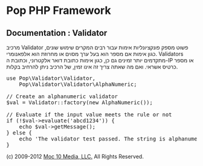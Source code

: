 Pop PHP Framework
=================

Documentation : Validator
-------------------------

מרכיב Validator פשוט מספק פונקציונליות אימות עבור רבים המקרים שימוש שונים, כגון אימות אם מספר הוא בעל ערך מסוים או מחרוזת הוא אלפאנומרי. Validators מתקדמים יותר זמינים גם כן, כגון אימות כתובת דואר אלקטרוני, וכתובת ה-IP או מספר כרטיס אשראי. ואם מה שאתה צריך זה אינו זמין, של הרכיב ניתן להרחיב בקלות.

<pre>
use Pop\Validator\Validator,
    Pop\Validator\Validator\AlphaNumeric;

// Create an alphanumeric validator
$val = Validator::factory(new AlphaNumeric());

// Evaluate if the input value meets the rule or not
if (!$val->evaluate('abcd1234')) {
    echo $val->getMessage();
} else {
    echo 'The validator test passed. The string is alphanumeric.';
}
</pre>

(c) 2009-2012 [Moc 10 Media, LLC.](http://www.moc10media.com) All Rights Reserved.
